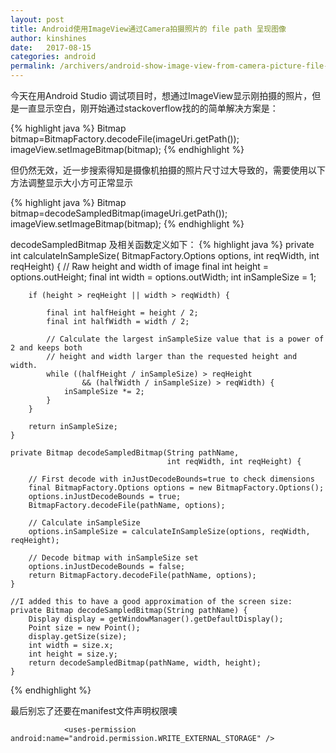```yaml
---
layout: post
title: Android使用ImageView通过Camera拍摄照片的 file path 呈现图像
author: kinshines
date:   2017-08-15
categories: android
permalink: /archivers/android-show-image-view-from-camera-picture-file-path
---
```


今天在用Android Studio 调试项目时，想通过ImageView显示刚拍摄的照片，但是一直显示空白，刚开始通过stackoverflow找的的简单解决方案是：

{% highlight java %}
    Bitmap bitmap=BitmapFactory.decodeFile(imageUri.getPath());
    imageView.setImageBitmap(bitmap);
{% endhighlight %}

但仍然无效，近一步搜索得知是摄像机拍摄的照片尺寸过大导致的，需要使用以下方法调整显示大小方可正常显示

{% highlight java %}
    Bitmap bitmap=decodeSampledBitmap(imageUri.getPath());
    imageView.setImageBitmap(bitmap);
{% endhighlight %}

decodeSampledBitmap 及相关函数定义如下：
{% highlight java %}
    private int calculateInSampleSize(
            BitmapFactory.Options options, int reqWidth, int reqHeight) {
        // Raw height and width of image
        final int height = options.outHeight;
        final int width = options.outWidth;
        int inSampleSize = 1;

        if (height > reqHeight || width > reqWidth) {

            final int halfHeight = height / 2;
            final int halfWidth = width / 2;

            // Calculate the largest inSampleSize value that is a power of 2 and keeps both
            // height and width larger than the requested height and width.
            while ((halfHeight / inSampleSize) > reqHeight
                    && (halfWidth / inSampleSize) > reqWidth) {
                inSampleSize *= 2;
            }
        }

        return inSampleSize;
    }

    private Bitmap decodeSampledBitmap(String pathName,
                                       int reqWidth, int reqHeight) {

        // First decode with inJustDecodeBounds=true to check dimensions
        final BitmapFactory.Options options = new BitmapFactory.Options();
        options.inJustDecodeBounds = true;
        BitmapFactory.decodeFile(pathName, options);

        // Calculate inSampleSize
        options.inSampleSize = calculateInSampleSize(options, reqWidth, reqHeight);

        // Decode bitmap with inSampleSize set
        options.inJustDecodeBounds = false;
        return BitmapFactory.decodeFile(pathName, options);
    }

    //I added this to have a good approximation of the screen size:
    private Bitmap decodeSampledBitmap(String pathName) {
        Display display = getWindowManager().getDefaultDisplay();
        Point size = new Point();
        display.getSize(size);
        int width = size.x;
        int height = size.y;
        return decodeSampledBitmap(pathName, width, height);
    }
{% endhighlight %}


最后别忘了还要在manifest文件声明权限噢

                <uses-permission android:name="android.permission.WRITE_EXTERNAL_STORAGE" />
